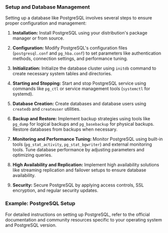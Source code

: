 ### Setup and Database Management

Setting up a database like PostgreSQL involves several steps to ensure proper configuration and management:

1. **Installation:** Install PostgreSQL using your distribution's package manager or from source.

2. **Configuration:** Modify PostgreSQL's configuration files (`postgresql.conf` and `pg_hba.conf`) to set parameters like authentication methods, connection settings, and performance tuning.

3. **Initialization:** Initialize the database cluster using `initdb` command to create necessary system tables and directories.

4. **Starting and Stopping:** Start and stop PostgreSQL service using commands like `pg_ctl` or service management tools (`systemctl` for systemd).

5. **Database Creation:** Create databases and database users using `createdb` and `createuser` utilities.

6. **Backup and Restore:** Implement backup strategies using tools like `pg_dump` for logical backups and `pg_basebackup` for physical backups. Restore databases from backups when necessary.

7. **Monitoring and Performance Tuning:** Monitor PostgreSQL using built-in tools (`pg_stat_activity`, `pg_stat_bgwriter`) and external monitoring tools. Tune database performance by adjusting parameters and optimizing queries.

8. **High Availability and Replication:** Implement high availability solutions like streaming replication and failover setups to ensure database availability.

9. **Security:** Secure PostgreSQL by applying access controls, SSL encryption, and regular security updates.

### Example: PostgreSQL Setup

For detailed instructions on setting up PostgreSQL, refer to the official documentation and community resources specific to your operating system and PostgreSQL version.
